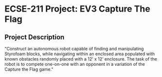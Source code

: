 # ECSE-211 Project: EV3 Capture The Flag

## Project Description
"Construct an autonomous robot capable of finding and manipulating Styrofoam blocks, while navigating within an enclosed area populated with known obstacles randomly placed with a 12’ x 12’ enclosure. The task of the robot is to compete one-on-one with an opponent in a variation of the Capture the Flag game."
